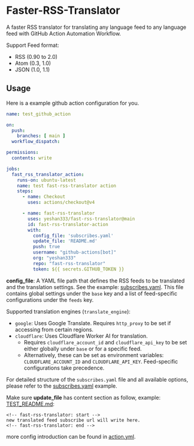 # Faster-RSS-Translator

A faster RSS translator for translating any language feed to any language feed with GitHub Action Automation Workflow.

Support Feed format:
- RSS (0.90 to 2.0)
- Atom (0.3, 1.0)
- JSON (1.0, 1.1)

## Usage

Here is a example github action configuration for you.

```yaml
name: test_github_action

on:
  push:
    branches: [ main ]
  workflow_dispatch:

permissions:
  contents: write

jobs:
  fast_rss_translator_action:
    runs-on: ubuntu-latest
    name: test fast-rss-translator action
    steps:
      - name: Checkout
        uses: actions/checkout@v4

      - name: fast-rss-translator
        uses: yeshan333/fast-rss-translator@main
        id: fast-rss-translator-action
        with:
          config_file: 'subscribes.yaml'
          update_file: 'README.md'
          push: true
          username: "github-actions[bot]"
          org: "yeshan333"
          repo: "fast-rss-translator"
          token: ${{ secrets.GITHUB_TOKEN }}
```

**config_file**: A YAML file path that defines the RSS feeds to be translated and the translation settings. See the example: [subscribes.yaml](./subscribes.yaml).
This file contains global settings under the `base` key and a list of feed-specific configurations under the `feeds` key.

Supported translation engines (`translate_engine`):
  - `google`: Uses Google Translate. Requires `http_proxy` to be set if accessing from certain regions.
  - `cloudflare`: Uses Cloudflare Worker AI for translation.
    - Requires `cloudflare_account_id` and `cloudflare_api_key` to be set either globally under `base` or for a specific feed.
    - Alternatively, these can be set as environment variables: `CLOUDFLARE_ACCOUNT_ID` and `CLOUDFLARE_API_KEY`. Feed-specific configurations take precedence.

For detailed structure of the `subscribes.yaml` file and all available options, please refer to the [subscribes.yaml](./subscribes.yaml) example.

Make sure **update_file** has content section as follow, example: [TEST_README.md](./TEST_README.md):

```text
<!-- fast-rss-translator: start -->
new translated feed subscribe url will write here.
<!-- fast-rss-translator: end -->
```

more config introduction can be found in [action.yml](./action.yml).
